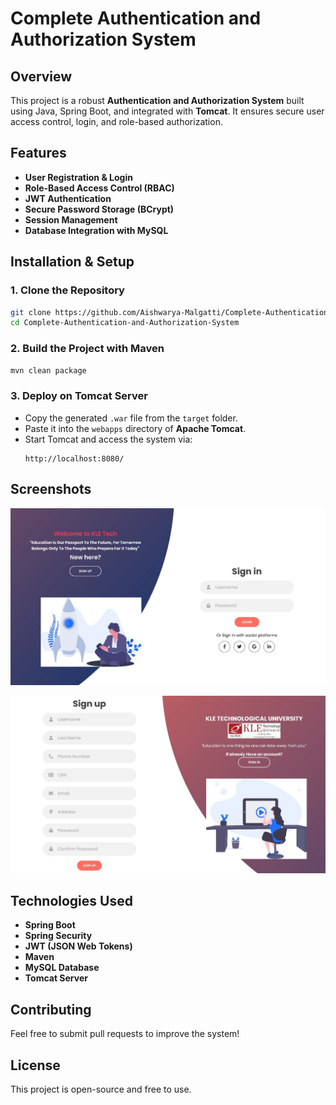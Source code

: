 # Complete Authentication and Authorization System

## Overview
This project is a robust **Authentication and Authorization System** built using Java, Spring Boot, and integrated with **Tomcat**. It ensures secure user access control, login, and role-based authorization.

## Features
- **User Registration & Login**
- **Role-Based Access Control (RBAC)**
- **JWT Authentication**
- **Secure Password Storage (BCrypt)**
- **Session Management**
- **Database Integration with MySQL**

## Installation & Setup
### 1. Clone the Repository
```sh
git clone https://github.com/Aishwarya-Malgatti/Complete-Authentication-and-Authorization-System.git
cd Complete-Authentication-and-Authorization-System
```

### 2. Build the Project with Maven
```sh
mvn clean package
```

### 3. Deploy on Tomcat Server
- Copy the generated `.war` file from the `target` folder.
- Paste it into the `webapps` directory of **Apache Tomcat**.
- Start Tomcat and access the system via:
  ```
  http://localhost:8080/
  ```

## Screenshots
![Login Page](https://github.com/Aishwarya-Malgatti/Complete-Authentication-and-Authorization-System/blob/5d1f247c2ca5c4b16d91c8375ca674efab516029/WhatsApp%20Image%202025-03-27%20at%2016.05.03_10413aec.jpg)

![Dashboard](https://github.com/Aishwarya-Malgatti/Complete-Authentication-and-Authorization-System/blob/5d1f247c2ca5c4b16d91c8375ca674efab516029/WhatsApp%20Image%202025-03-27%20at%2016.05.03_bc34a171.jpg)

## Technologies Used
- **Spring Boot**
- **Spring Security**
- **JWT (JSON Web Tokens)**
- **Maven**
- **MySQL Database**
- **Tomcat Server**

## Contributing
Feel free to submit pull requests to improve the system!

## License
This project is open-source and free to use.

